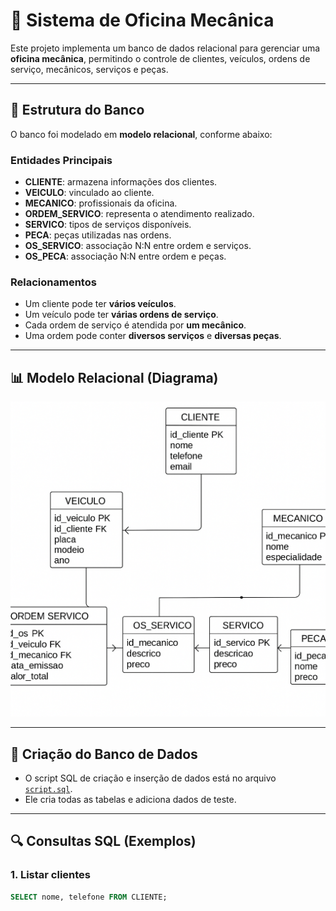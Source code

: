 # 📌 Sistema de Oficina Mecânica

Este projeto implementa um banco de dados relacional para gerenciar uma **oficina mecânica**, permitindo o controle de clientes, veículos, ordens de serviço, mecânicos, serviços e peças.

---

## 🔧 Estrutura do Banco

O banco foi modelado em **modelo relacional**, conforme abaixo:

### Entidades Principais
- **CLIENTE**: armazena informações dos clientes.
- **VEICULO**: vinculado ao cliente.
- **MECANICO**: profissionais da oficina.
- **ORDEM_SERVICO**: representa o atendimento realizado.
- **SERVICO**: tipos de serviços disponíveis.
- **PECA**: peças utilizadas nas ordens.
- **OS_SERVICO**: associação N:N entre ordem e serviços.
- **OS_PECA**: associação N:N entre ordem e peças.

### Relacionamentos
- Um cliente pode ter **vários veículos**.
- Um veículo pode ter **várias ordens de serviço**.
- Cada ordem de serviço é atendida por **um mecânico**.
- Uma ordem pode conter **diversos serviços** e **diversas peças**.

---

## 📊 Modelo Relacional (Diagrama)

<p align="center">
  <img src="diagramasql.png" alt="Diagrama SQL" width="600"/>
</p>

---

## 💾 Criação do Banco de Dados

- O script SQL de criação e inserção de dados está no arquivo [`script.sql`](script.sql).  
- Ele cria todas as tabelas e adiciona dados de teste.

---

## 🔍 Consultas SQL (Exemplos)

### 1. Listar clientes
```sql
SELECT nome, telefone FROM CLIENTE;
